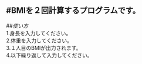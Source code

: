 #BMIを２回計算するプログラムです。
---
##*使い方*  
1.身長を入力してください。  
2.体重を入力してください。  
3.１人目のBMIが出力されます。  
4.以下繰り返して入力してください。

